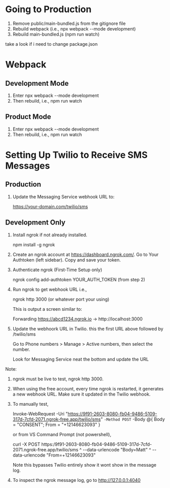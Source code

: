 # Going to Production

1.  Remove public/main-bundled.js from the gitignore file
2.  Rebuild webpack (i.e., npx webpack --mode development)
3.  Rebuild main-bundled.js (npm run watch)

take a look if i need to change package.json

# Webpack

## Development Mode

1.  Enter npx webpack --mode development
2.  Then rebuild, i.e., npm run watch

## Product Mode

1.  Enter npx webpack --mode development
2.  Then rebuild, i.e., npm run watch

# Setting Up Twilio to Receive SMS Messages

## Production

1.  Update the Messaging Service webhook URL to:

    https://your-domain.com/twilio/sms
    

## Development Only
1.  Install ngrok if not already installed.

    npm install -g ngrok

2.  Create an ngrok account at https://dashboard.ngrok.com/.  Go to Your Authtoken (left sidebar).  Copy and save your token.

3.  Authenticate ngrok (First-Time Setup only)

    ngrok config add-authtoken YOUR_AUTH_TOKEN  (from step 2)

4.  Run ngrok to get webhook URL i.e.,

    ngrok http 3000  (or whatever port your using)

    This is output a screen similar to:

    Forwarding https://abcd1234.ngrok.io -> http://localhost:3000

5.  Update the webhoork URL in Twilio. this the first URL above followed by /twilio/sms

     Go to Phone numbers > Manage > Active numbers, then select the number. 
 
    Look for Messaging Service neat the bottom and update the URL

Note:

1.  ngrok must be live to test, ngrok http 3000.

2.  When using the free account, every time ngrok is restarted, it generates a new webhook URL.  Make sure it updated in the Twilio webhook.

3. To manually test, 

    Invoke-WebRequest -Uri "https://9f91-2603-8080-fb04-9486-5109-317d-7cfd-2071.ngrok-free.app/twilio/sms" `
    -Method POST `
    -Body @{ Body = "CONSENT"; From = "+12146623093" }

    or from VS Command Prompt (not powershell),

    curl -X POST https:/9f91-2603-8080-fb04-9486-5109-317d-7cfd-2071.ngrok-free.app/twilio/sms ^
     --data-urlencode "Body=Matt" ^
     --data-urlencode "From=+12146623093"

    Note this bypasses Twilio entirely show it wont show in the message log.

4.  To inspect the ngrok message log, go to http://127.0.0.1:4040
